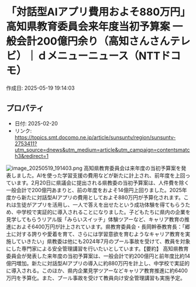 # 「対話型AIアプリ費用およそ880万円」高知県教育委員会来年度当初予算案 一般会計200億円余り（高知さんさんテレビ）｜ｄメニューニュース（NTTドコモ）

作成日: 2025-05-19 19:14:03

## プロパティ

- 日付: 2025-02-20
- リンク: https://topics.smt.docomo.ne.jp/article/sunsuntv/region/sunsuntv-2753411?utm_source=dnews&utm_medium=article&utm_campaign=contentsmatch3&redirect=1

![image_20250519_191403.png](../assets/image_20250519_191403.png)
高知県教育委員会は来年度の当初予算案を発表しました。AIを使った学習支援の費用などが新たに計上され、前年度を上回っています。2月20日に県議会に提出される県教委の当初予算案は、人件費を除く一般会計で200億円あまりと、前の年度をおよそ14億円上回りました。2025年度から新たに対話型AIアプリの費用としておよそ880万円が予算化されます。これは生徒がアプリを活用し、一人で答えを出せたという成功体験を得てもらうため、中学校で実証的に導入されることになりました。子どもたちに県内の企業を見学してもらうリアル版「みらいスイッチ」体験ツアーなど、キャリア教育の推進におよそ6400万円が計上されています。県教育委員会・長岡幹泰教育長：「郷土に対する誇りや愛着を育て、さらには学習意欲を育むようなキャリア教育を実施していきたい」県教委は他にも2024年7月のプール事故を受けて、教員を対象にした専門家による安全管理講習を行いたいとしています。【要約】
高知県教育委員会が発表した来年度の当初予算案は、一般会計で約200億円と前年度比約14億円増加。新たに対話型AIアプリの導入に約880万円を計上し、中学校で実証的に導入される。このほか、県内企業見学ツアーなどキャリア教育推進に約6400万円を予算化。また、プール事故を受けて教員向け安全管理講習も実施予定。
